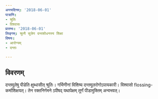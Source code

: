 ```yaml
---
अन्त्यदिनम्: '2018-06-01'
पात्राणि:
- श्रुतिः
- विश्वासः
प्रारम्भः: '2018-06-01'
लिङ्गम्: श्रुत्यै सूत्रेण दन्तशोधनस्य शिक्षा
विषयः:
- आरोग्यम्
- दन्ताः

---
```


## विवरणम्
दन्तमूलेषु पीडेति क्षुब्धासीत् श्रुतिः। गर्भिणीनां विशिष्य दन्तमूलरोगोऽपायकारी। विश्वासो flossing-कर्माशिक्षयत्। तेन रक्तनिर्गमने ऽपीषद् यथापेक्षम् तूर्णं पीडामुक्तिम् अन्वभवत्। 

